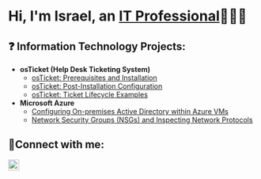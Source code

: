 <h1>Hi, I'm Israel, an <a href="https://linkedin.com/in/Josh">IT Professional</a>👨🏾‍💻</h1>

<h2>❓ Information Technology Projects:</h2>

- <b>osTicket (Help Desk Ticketing System)</b>
  - [osTicket: Prerequisites and Installation](https://github.com/joshmadakorcc/osticket-prereqs)
  - [osTicket: Post-Installation Configuration](https://github.com/joshmadakorcc/post-install-config)
  - [osTicket: Ticket Lifecycle Examples](https://github.com/joshmadakorcc/ticket-lifecycle)
- <b>Microsoft Azure</b>
  - [Configuring On-premises Active Directory within Azure VMs](https://github.com/joshmadakorcc/configure-ad)
  - [Network Security Groups (NSGs) and Inspecting Network Protocols](https://github.com/joshmadakorcc/azure-network-protocols)

<h2>📱Connect with me:</h2>


[<img align="left-center" alt="Israel | LinkedIn" width="22px" src="[https://www.linkedin.com/in/israel-t-92988a18b" />][linkedin]


[linkedin]: www.linkedin.com/in/israel-t-92988a18b




